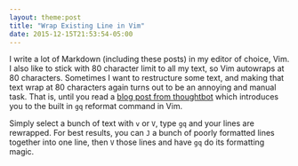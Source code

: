 ```yaml
---
layout: theme:post
title: "Wrap Existing Line in Vim"
date: 2015-12-15T21:53:54-05:00
---
```


I write a lot of Markdown (including these posts) in my editor of choice, Vim. I
also like to stick with 80 character limit to all my text, so Vim autowraps at
80 characters. Sometimes I want to restructure some text, and making that text
wrap at 80 characters again turns out to be an annoying and manual task. That
is, until you read a [blog post from thoughtbot] which introduces you to the
built in `gq` reformat command in Vim.

Simply select a bunch of text with `v` or `V`, type `gq` and your lines are
rewrapped.  For best results, you can `J` a bunch of poorly formatted lines
together into one line, then `V` those lines and have `gq` do its formatting
magic.

[blog post from thoughtbot]: https://robots.thoughtbot.com/wrap-existing-text-at-80-characters-in-vim
